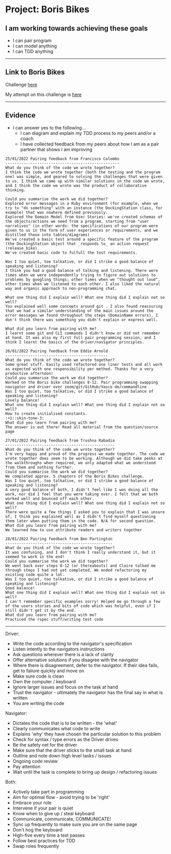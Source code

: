 # Project: Boris Bikes

## I am working towards achieving these goals

- I can pair program
- I can model anything
- I can TDD anything

------

## Link to Boris Bikes

Challenge [here](https://github.com/makersacademy/course/tree/master/boris_bikes)

My attempt on this challenge is [here](https://github.com/nelsonclaire/boris-bikes)

------

## Evidence

- I can answer yes to the following...
  - I can diagram and explain my TDD process to my peers and/or a coach
  - I have collected feedback from my peers about how I am as a pair partner that shows I am improving


```
25/01/2022 Pairing feedback from Francisco Colombo
--------------------------------------------------
What do you think of the code we wrote together?
I think the code we wrote together (both the testing and the program one) was simple, and geared to solving the challenges that were given to us. I think we came up with similar solutions in the code we wrote, and I think the code we wrote was the product of collaborative thinking.

Could you summarise the work we did together?
Explored error messages in a Ruby environment (for example, when we try to "do something" with an instance (the DockingStation class, for example) that was nowhere defined previously.
Explored the Domain Model from User Stories: we've created schemas of the objects/actions we need from a program, starting from "user narratives" (in other words: the specifications of our program were given to us in the form of user experiences or requirements, and we distilled those into tables/diagrams)
We've created a basic test around a specific feature of the program (the DockingStation object that _responds to_ an action request (release_bike).
We've created basic code to fulfull the test requirements.

Was I too quiet, too talkative, or did I strike a good balance of speaking and listening?
I think you had a good balance of talking and listening. There were times when we were independently trying to figure out solutions to problems by googling things; other times when we "thought out loud", other times when we listened to each other. I also liked the natural way and organic approach to non-programming chat.

What one thing did I explain well? What one thing did I explain not so well?
You explained well some concepts around git . I also found reassuring that we had a similar understanding of the main issues around the error messages we found throughout the steps (DomainName errors). I don't think there was something you didn't explain or express well.

What did you learn from pairing with me?
I learnt some git and CLI commands I didn't know or did not remember at hand. It was also my first full pair programming session, and I think I learnt the basics of the driver/navigator principles.
```
```
26/01/2022 Pairing feedback from Eddie Arnold
---------------------------------------------
What do you think of the code we wrote together?
Some great stuff. Easily used refactored one liner tests and all work as expected with one responsibility per method. Thanks for a very productive afternoon!
Could you summarise the work we did together?
Worked on the Boris bike challenges 8-12. Pair programming swapping navigator and driver over zoom/git/GitHub/Vasco de/commandline
Was I too quiet, too talkative, or did I strike a good balance of speaking and listening?
Lovely balance!
What one thing did I explain well? What one thing did I explain not so well?
How to create initialised constants.
:+1::skin-tone-3:
What did you learn from pairing with me?
The answer is out there! Read all material from the question/source page
```
```
27/01/2022 Pairing feedback from Trushna Rabadia
------------------------------------------------
What do you think of the code we wrote together?
I'm very happy and proud of the progress we made together. The code we wrote together does seem to be working. Although we did take peeks at the walkthroughs when required, we only adapted what we understood from them and nothing further.
Could you summarise the work we did together?
We completed approx. 5 chapters of the Boris Bikes challenge.
Was I too quiet, too talkative, or did I strike a good balance of speaking and listening?
A very good balance of both, I didn't feel like I was doing all the work, nor did I feel that you were taking over. I felt that we both worked well and bounced off each other.
What one thing did I explain well? What one thing did I explain not so well?
There were quite a few things I asked you to explain that I was unsure of, I think you explained well as I didn't find myself questioning them later when putting them in the code. N/A for second question.
What did you learn from pairing with me?
We learned how to use attribute readers and writers together
```
```
28/01/2022 Pairing feedback from Ben Partington
-----------------------------------------------
What do you think of the code we wrote together?
It was confusing, and I don't think I really understand it, but it seemed to work in the end!
Could you summarise the work we did together?
We went back over steps 8-12 (or thereabouts) and Claire talked me through steps I had not yet completed. We ended refactoring my existing code quite a lot.
Was I too quiet, too talkative, or did I strike a good balance of speaking and listening?
Good balance!
What one thing did I explain well? What one thing did I explain not so well?
I can't remember specific examples sorry! Helped me go through a few of the users stories and bits of code which was helpful, even if I still didn't get it by the end.
What did you learn from pairing with me?
Practiced the rspec stuff/writing test code
```
------

Driver:
  - Write the code according to the navigator's specification
  - Listen intently to the navigators instructions
  - Ask questions wherever there is a lack of clarity
  - Offer alternative solutions if you disagree with the navigator
  - Where there is disagreement, defer to the navigator. If their idea fails, get to failure quickly and move on
  - Make sure code is clean
  - Own the computer / keyboard
  - Ignore larger issues and focus on the task at hand
  - Trust the navigator - ultimately the navigator has the final say in what is written
  - You are writing the code 

Navigator:
  - Dictates the code that is to be written - the 'what'
  - Clearly communicates what code to write
  - Explains 'why' they have chosen the particular solution to this problem
  - Check for syntax / type errors as the Driver drives
  - Be the safety net for the driver
  - Make sure that the driver sticks to the small task at hand
  - Outline and note down high level tasks / issues
  - Ongoing code review
  - Pay attention
  - Wait until the task is complete to bring up design / refactoring issues

Both:
  - Actively take part in programming
  - Aim for optimal flow - avoid trying to be 'right'
  - Embrace your role
  - Intervene if your pair is quiet
  - Know when to give up / steal keyboard
  - Communicate, communicate, COMMUNICATE!
  - Sync up frequently to make sure you are on the same page
  - Don't hog the keyboard
  - High-five every time a test passes
  - Follow best practices for TDD
  - Swap roles frequently


